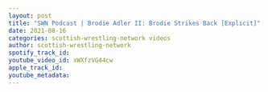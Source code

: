 ```yaml
---
layout: post
title: "SWN Podcast | Brodie Adler II: Brodie Strikes Back [Explicit]"
date: 2021-08-16
categories: scottish-wrestling-network videos
author: scottish-wrestling-network
spotify_track_id: 
youtube_video_id: xWXfzVG44cw
apple_track_id: 
youtube_metadata: 
---
```

